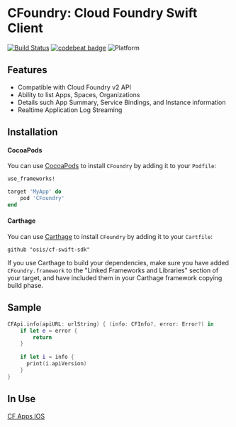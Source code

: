 # CFoundry: Cloud Foundry Swift Client
[![Build Status](https://travis-ci.org/osis/cf-swift-sdk.svg?branch=master)](https://travis-ci.org/osis/cf-swift-sdk) [![codebeat badge](https://codebeat.co/badges/0d77c411-7bc1-403b-98fd-855add993248)](https://codebeat.co/projects/github-com-osis-cf-swift-sdk-master) ![Platform](https://img.shields.io/badge/platforms-iOS%209.0+-333333.svg)

## Features

- Compatible with Cloud Foundry v2 API
- Ability to list Apps, Spaces, Organizations
- Details such App Summary, Service Bindings, and Instance information
- Realtime Application Log Streaming

## Installation

#### CocoaPods

You can use [CocoaPods](http://cocoapods.org/) to install `CFoundry` by adding it to your `Podfile`:

```ruby
use_frameworks!

target 'MyApp' do
    pod 'CFoundry'
end
```

#### Carthage

You can use [Carthage](https://github.com/Carthage/Carthage) to install `CFoundry` by adding it to your `Cartfile`:

```
github "osis/cf-swift-sdk"
```

If you use Carthage to build your dependencies, make sure you have added `CFoundry.framework` to the "Linked Frameworks and Libraries" section of your target, and have included them in your Carthage framework copying build phase.

## Sample
```swift
CFApi.info(apiURL: urlString) { (info: CFInfo?, error: Error?) in
    if let e = error {
        return
    }
    
    if let i = info {
      print(i.apiVersion)
    }
}
```

## In Use

[CF Apps IOS](https://github.com/osis/cf-apps-ios)
